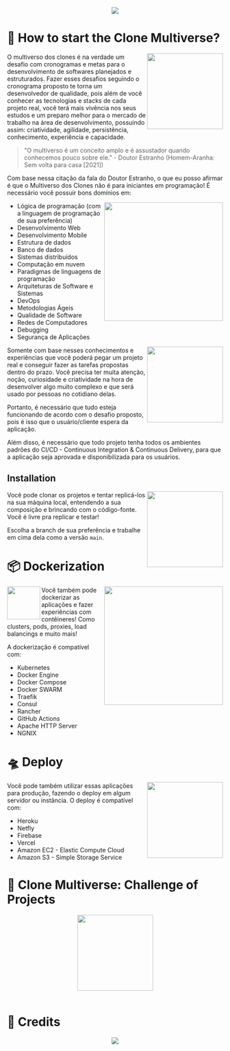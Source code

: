 <div align="center"><a href="https://github.com/IsaacAlves7/google-clone"><img src="https://user-images.githubusercontent.com/61624336/135576437-f191e82d-a65b-4f5a-b7f8-6741d83a3e9f.png"></a></div>

# 🌌 How to start the Clone Multiverse?
<img src="https://static.wixstatic.com/media/227c1c_3b1727183c2e4a3caeec58e7dba38937~mv2.gif" height="177" align="right">

O multiverso dos clones é na verdade um desafio com cronogramas e metas para o desenvolvimento de softwares planejados e estruturados. Fazer esses desafios seguindo o cronograma proposto te torna um desenvolvedor de qualidade, pois além de você conhecer as tecnologias e stacks de cada projeto real, você terá mais vivência nos seus estudos e um preparo melhor para o mercado de trabalho na área de desenvolvimento, possuindo assim: criatividade, agilidade, persistência, conhecimento, experiência e capacidade.

> "O multiverso é um conceito amplo e é assustador quando conhecemos pouco sobre ele." - Doutor Estranho (Homem-Aranha: Sem volta para casa [2021]) 

Com base nessa citação da fala do Doutor Estranho, o que eu posso afirmar é que o Multiverso dos Clones não é para iniciantes em programação! É necessário você possuir bons domínios em:

<img src="https://user-images.githubusercontent.com/61624336/135540008-784d3a25-53e6-4c59-b8cc-e7328ee4dcc9.jpg" height="277" align="right">

- Lógica de programação (com a linguagem de programação de sua preferência)
- Desenvolvimento Web
- Desenvolvimento Mobile
- Estrutura de dados
- Banco de dados
- Sistemas distribuídos
- Computação em nuvem
- Paradigmas de linguagens de programação
- Arquiteturas de Software e Sistemas
- DevOps
- Metodologias Ágeis
- Qualidade de Software
- Redes de Computadores
- Debugging
- Segurança de Aplicações

<img src="https://user-images.githubusercontent.com/61624336/132973848-5df55ef8-cb24-4504-ad3f-da032797a0d4.jpg" height="177" align="right">

Somente com base nesses conhecimentos e experiências que você poderá pegar um projeto real e conseguir fazer as tarefas propostas dentro do prazo. Você precisa ter muita atenção, noção, curiosidade e criatividade na hora de desenvolver algo muito complexo e que será usado por pessoas no cotidiano delas.

Portanto, é necessário que tudo esteja funcionando de acordo com o desafio proposto, pois é isso que o usuário/cliente espera da aplicação.

Além disso, é necessário que todo projeto tenha todos os ambientes padrões do CI/CD - Continuous Integration & Continuous Delivery, para que a aplicação seja aprovada e disponibilizada para os usuários.

## Installation
<img src="https://images-wixmp-ed30a86b8c4ca887773594c2.wixmp.com/f/10eb87cb-ecf2-4988-b86d-ab932c1dd9de/dcaq88r-98a0adf4-dc60-4cd2-ba84-d58ca59480ac.png?token=eyJ0eXAiOiJKV1QiLCJhbGciOiJIUzI1NiJ9.eyJzdWIiOiJ1cm46YXBwOjdlMGQxODg5ODIyNjQzNzNhNWYwZDQxNWVhMGQyNmUwIiwiaXNzIjoidXJuOmFwcDo3ZTBkMTg4OTgyMjY0MzczYTVmMGQ0MTVlYTBkMjZlMCIsIm9iaiI6W1t7InBhdGgiOiJcL2ZcLzEwZWI4N2NiLWVjZjItNDk4OC1iODZkLWFiOTMyYzFkZDlkZVwvZGNhcTg4ci05OGEwYWRmNC1kYzYwLTRjZDItYmE4NC1kNThjYTU5NDgwYWMucG5nIn1dXSwiYXVkIjpbInVybjpzZXJ2aWNlOmZpbGUuZG93bmxvYWQiXX0.HKeZGaDlqUiqq5Ma9U7OGioW95lzgyVPaIib-8Y60uI" height="177" align="right">

Você pode clonar os projetos e tentar replicá-los na sua máquina local, entendendo a sua composição e brincando com o código-fonte. Você é livre pra replicar e testar! 

Escolha a branch de sua preferência e trabalhe em cima dela como a versão `main`.

# 📦 Dockerization
<img src="https://pocketmortys.net/images/assets/ItemMrMeeseekFront.png" height="77" align="left"><img src="https://upload.wikimedia.org/wikipedia/en/1/1d/Mr._Meeseeks.png" height="277" align="right">

Você também pode dockerizar as aplicações e fazer experiências com contêineres! Como clusters, pods, proxies, load balancings e muito mais! 

A dockerização é compatível com:

- Kubernetes
- Docker Engine
- Docker Compose
- Docker SWARM
- Traefik
- Consul
- Rancher
- GitHub Actions
- Apache HTTP Server
- NGNIX

# 🛸 Deploy
<img src="https://blueprintgaming.com/wp-content/uploads/2019/10/spaceship1Asset-1-496x300.png" height="177" align="right">

Você pode também utilizar essas aplicações para produção, fazendo o deploy em algum servidor ou instância. O deploy é compatível com:

- Heroku
- Netfly
- Firebase
- Vercel
- Amazon EC2 - Elastic Compute Cloud
- Amazon S3 - Simple Storage Service

# 🌌 Clone Multiverse: Challenge of Projects
<div align="center"><a href="https://github.com/IsaacAlves7/google-clone"><img src="https://www.pngkey.com/png/full/24-246033_show-me-what-you-got-sticker-video-game.png" height="177"></a></div><br \>
      
# 🌌 Credits
<div align="center"><a href="https://github.com/IsaacAlves7/google-clone"><img src="https://user-images.githubusercontent.com/61624336/132976982-5ba16744-e161-492f-9e9f-eb873cd5c41e.png"></a></div>
